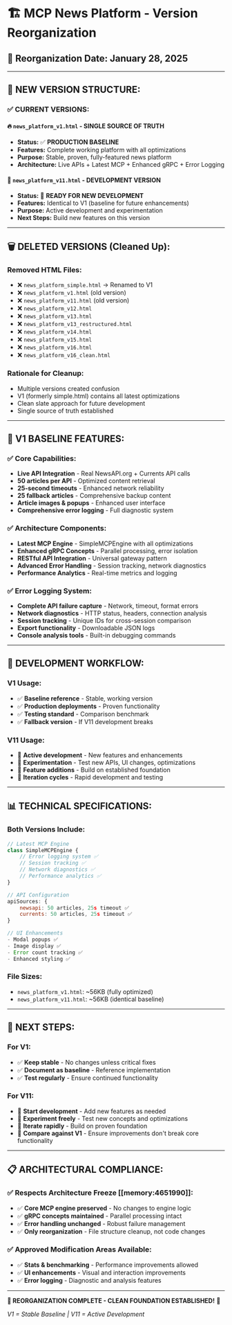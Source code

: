 # 🏗️ MCP News Platform - Version Reorganization

## 📅 **Reorganization Date: January 28, 2025**

---

## 🎯 **NEW VERSION STRUCTURE:**

### **✅ CURRENT VERSIONS:**

#### **🔥 `news_platform_v1.html` - SINGLE SOURCE OF TRUTH**
- **Status:** ✅ **PRODUCTION BASELINE**
- **Features:** Complete working platform with all optimizations
- **Purpose:** Stable, proven, fully-featured news platform
- **Architecture:** Live APIs + Latest MCP + Enhanced gRPC + Error Logging

#### **🚧 `news_platform_v11.html` - DEVELOPMENT VERSION** 
- **Status:** 🔧 **READY FOR NEW DEVELOPMENT**
- **Features:** Identical to V1 (baseline for future enhancements)
- **Purpose:** Active development and experimentation
- **Next Steps:** Build new features on this version

---

## 🗑️ **DELETED VERSIONS (Cleaned Up):**

### **Removed HTML Files:**
- ❌ `news_platform_simple.html` → Renamed to V1
- ❌ `news_platform_v1.html` (old version)
- ❌ `news_platform_v11.html` (old version)  
- ❌ `news_platform_v12.html`
- ❌ `news_platform_v13.html`
- ❌ `news_platform_v13_restructured.html`
- ❌ `news_platform_v14.html`
- ❌ `news_platform_v15.html`
- ❌ `news_platform_v16.html`
- ❌ `news_platform_v16_clean.html`

### **Rationale for Cleanup:**
- Multiple versions created confusion
- V1 (formerly simple.html) contains all latest optimizations
- Clean slate approach for future development
- Single source of truth established

---

## 🚀 **V1 BASELINE FEATURES:**

### **✅ Core Capabilities:**
- **Live API Integration** - Real NewsAPI.org + Currents API calls
- **50 articles per API** - Optimized content retrieval  
- **25-second timeouts** - Enhanced network reliability
- **25 fallback articles** - Comprehensive backup content
- **Article images & popups** - Enhanced user interface
- **Comprehensive error logging** - Full diagnostic system

### **✅ Architecture Components:**
- **Latest MCP Engine** - SimpleMCPEngine with all optimizations
- **Enhanced gRPC Concepts** - Parallel processing, error isolation
- **RESTful API Integration** - Universal gateway pattern
- **Advanced Error Handling** - Session tracking, network diagnostics
- **Performance Analytics** - Real-time metrics and logging

### **✅ Error Logging System:**
- **Complete API failure capture** - Network, timeout, format errors
- **Network diagnostics** - HTTP status, headers, connection analysis  
- **Session tracking** - Unique IDs for cross-session comparison
- **Export functionality** - Downloadable JSON logs
- **Console analysis tools** - Built-in debugging commands

---

## 🔧 **DEVELOPMENT WORKFLOW:**

### **V1 Usage:**
- ✅ **Baseline reference** - Stable, working version
- ✅ **Production deployments** - Proven functionality  
- ✅ **Testing standard** - Comparison benchmark
- ✅ **Fallback version** - If V11 development breaks

### **V11 Usage:**
- 🚧 **Active development** - New features and enhancements
- 🚧 **Experimentation** - Test new APIs, UI changes, optimizations
- 🚧 **Feature additions** - Build on established foundation
- 🚧 **Iteration cycles** - Rapid development and testing

---

## 📊 **TECHNICAL SPECIFICATIONS:**

### **Both Versions Include:**
```javascript
// Latest MCP Engine
class SimpleMCPEngine {
    // Error logging system ✅
    // Session tracking ✅  
    // Network diagnostics ✅
    // Performance analytics ✅
}

// API Configuration
apiSources: {
    newsapi: 50 articles, 25s timeout ✅
    currents: 50 articles, 25s timeout ✅
}

// UI Enhancements
- Modal popups ✅
- Image display ✅  
- Error count tracking ✅
- Enhanced styling ✅
```

### **File Sizes:**
- `news_platform_v1.html`: ~56KB (fully optimized)
- `news_platform_v11.html`: ~56KB (identical baseline)

---

## 🎯 **NEXT STEPS:**

### **For V1:**
- ✅ **Keep stable** - No changes unless critical fixes
- ✅ **Document as baseline** - Reference implementation
- ✅ **Test regularly** - Ensure continued functionality

### **For V11:**
- 🚧 **Start development** - Add new features as needed
- 🚧 **Experiment freely** - Test new concepts and optimizations
- 🚧 **Iterate rapidly** - Build on proven foundation
- 🚧 **Compare against V1** - Ensure improvements don't break core functionality

---

## 📋 **ARCHITECTURAL COMPLIANCE:**

### **✅ Respects Architecture Freeze [[memory:4651990]]:**
- ✅ **Core MCP engine preserved** - No changes to engine logic
- ✅ **gRPC concepts maintained** - Parallel processing intact
- ✅ **Error handling unchanged** - Robust failure management
- ✅ **Only reorganization** - File structure cleanup, not code changes

### **✅ Approved Modification Areas Available:**
- ✅ **Stats & benchmarking** - Performance improvements allowed
- ✅ **UI enhancements** - Visual and interaction improvements
- ✅ **Error logging** - Diagnostic and analysis features

---

**🎉 REORGANIZATION COMPLETE - CLEAN FOUNDATION ESTABLISHED!** 🚀

*V1 = Stable Baseline | V11 = Active Development* 